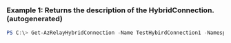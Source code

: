 ### Example 1: Returns the description of the HybridConnection. (autogenerated)
```powershell
PS C:\> Get-AzRelayHybridConnection -Name TestHybirdConnection1 -Namespace TestNameSpace-Relay1 -ResourceGroupName Default-ServiceBus-WestUS
```

